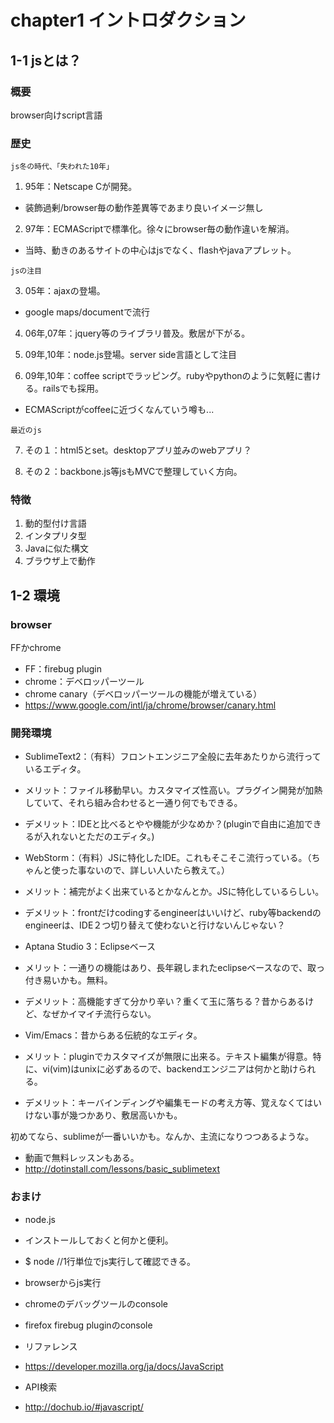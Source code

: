 # chapter1 イントロダクション

## 1-1 jsとは？

### 概要

browser向けscript言語

### 歴史

`js冬の時代、「失われた10年」`

1) 95年：Netscape Cが開発。

  - 装飾過剰/browser毎の動作差異等であまり良いイメージ無し

2) 97年：ECMAScriptで標準化。徐々にbrowser毎の動作違いを解消。

  - 当時、動きのあるサイトの中心はjsでなく、flashやjavaアプレット。

`jsの注目`

3) 05年：ajaxの登場。

  - google maps/documentで流行

4) 06年,07年：jquery等のライブラリ普及。敷居が下がる。

5) 09年,10年：node.js登場。server side言語として注目

6) 09年,10年：coffee scriptでラッピング。rubyやpythonのように気軽に書ける。railsでも採用。

  - ECMAScriptがcoffeeに近づくなんていう噂も...

`最近のjs`

7) その１：html5とset。desktopアプリ並みのwebアプリ？

8) その２：backbone.js等jsもMVCで整理していく方向。



### 特徴

1. 動的型付け言語
1. インタプリタ型
1. Javaに似た構文
1. ブラウザ上で動作

## 1-2 環境

### browser

FFかchrome
- FF：firebug plugin
- chrome：デベロッパーツール
 - chrome canary（デベロッパーツールの機能が増えている）
 - https://www.google.com/intl/ja/chrome/browser/canary.html

### 開発環境

- SublimeText2：（有料）フロントエンジニア全般に去年あたりから流行っているエディタ。
 - メリット：ファイル移動早い。カスタマイズ性高い。プラグイン開発が加熱していて、それら組み合わせると一通り何でもできる。
 - デメリット：IDEと比べるとやや機能が少なめか？(pluginで自由に追加できるが入れないとただのエディタ。)

- WebStorm：（有料）JSに特化したIDE。これもそこそこ流行っている。（ちゃんと使った事ないので、詳しい人いたら教えて。）
 - メリット：補完がよく出来ているとかなんとか。JSに特化しているらしい。
 - デメリット：frontだけcodingするengineerはいいけど、ruby等backendのengineerは、IDE２つ切り替えて使わないと行けないんじゃない？

- Aptana Studio 3：Eclipseベース
 - メリット：一通りの機能はあり、長年親しまれたeclipseベースなので、取っ付き易いかも。無料。
 - デメリット：高機能すぎて分かり辛い？重くて玉に落ちる？昔からあるけど、なぜかイマイチ流行らない。

- Vim/Emacs：昔からある伝統的なエディタ。
 - メリット：pluginでカスタマイズが無限に出来る。テキスト編集が得意。特に、vi(vim)はunixに必ずあるので、backendエンジニアは何かと助けられる。
 - デメリット：キーバインディングや編集モードの考え方等、覚えなくてはいけない事が幾つかあり、敷居高いかも。


初めてなら、sublimeが一番いいかも。なんか、主流になりつつあるような。
 - 動画で無料レッスンもある。
  - http://dotinstall.com/lessons/basic_sublimetext


### おまけ

- node.js
 - インストールしておくと何かと便利。
 - $ node //1行単位でjs実行して確認できる。

- browserからjs実行
 - chromeのデバッグツールのconsole
 - firefox firebug pluginのconsole

- リファレンス
 - https://developer.mozilla.org/ja/docs/JavaScript

- API検索
 - http://dochub.io/#javascript/

